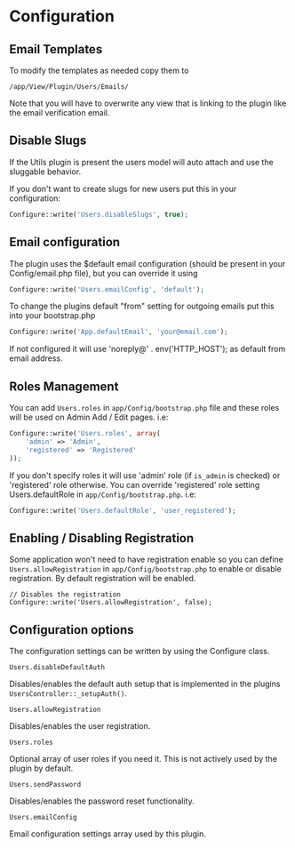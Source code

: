 Configuration
=============

Email Templates
---------------

To modify the templates as needed copy them to

```
/app/View/Plugin/Users/Emails/
```

Note that you will have to overwrite any view that is linking to the plugin like the email verification email.

Disable Slugs
-------------

If the Utils plugin is present the users model will auto attach and use the sluggable behavior.

If you don't want to create slugs for new users put this in your configuration:

```php
Configure::write('Users.disableSlugs', true);
```

Email configuration
-------------------

The plugin uses the $default email configuration (should be present in your Config/email.php file), but you can override it using

```php
Configure::write('Users.emailConfig', 'default');
```

To change the plugins default "from" setting for outgoing emails put this into your bootstrap.php

```php
Configure::write('App.defaultEmail', 'your@email.com');
```

If not configured it will use 'noreply@' . env('HTTP_HOST'); as default from email address.

Roles Management
----------------

You can add `Users.roles` in `app/Config/bootstrap.php` file and these roles will be used on Admin Add / Edit pages. i.e:

```php
Configure::write('Users.roles', array(
	'admin' => 'Admin',
	'registered' => 'Registered'
));
```

If you don't specify roles it will use 'admin' role (if `is_admin` is checked) or 'registered' role otherwise. You can override 'registered' role setting Users.defaultRole in `app/Config/bootstrap.php`. i.e:

```php
Configure::write('Users.defaultRole', 'user_registered');
```

Enabling / Disabling Registration
---------------------------------

Some application won't need to have registration enable so you can define `Users.allowRegistration` in `app/Config/bootstrap.php` to enable or disable registration. By default registration will be enabled.

```
// Disables the registration
Configure::write('Users.allowRegistration', false);
```

Configuration options
---------------------

The configuration settings can be written by using the Configure class.

```
Users.disableDefaultAuth
```

Disables/enables the default auth setup that is implemented in the plugins `UsersController::_setupAuth()`.

```
Users.allowRegistration
```

Disables/enables the user registration.

```
Users.roles
```

Optional array of user roles if you need it. This is not actively used by the plugin by default.

```
Users.sendPassword
```

Disables/enables the password reset functionality.

```
Users.emailConfig
```

Email configuration settings array used by this plugin.
